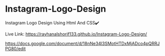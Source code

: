 # Instagram-Logo-Design
Instagram Logo Design Using Html And CSS✔️

Live Link: https://rayhanalshorif133.github.io/Instagram-Logo-Design/


https://docs.google.com/document/d/18nNe34l3SMotHTDxMjADco4pQRRJPG80/edit
